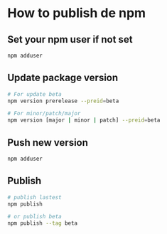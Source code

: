 # How to publish de npm 

## Set your npm user if not set
```sh
npm adduser
```

## Update package version 
```sh
# For update beta
npm version prerelease --preid=beta

# For minor/patch/major
npm version [major | minor | patch] --preid=beta
```

## Push new version
```sh
npm adduser
```

## Publish
```sh
# publish lastest
npm publish

# or publish beta
npm publish --tag beta
```